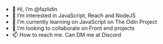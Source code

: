 - 👋 Hi, I’m @fazlidin
- 👀 I’m interested in JavaScript, Reach and NodeJS
- 🌱 I’m currently learning on JavaScript on The Odin Project
- 💞️ I’m looking to collaborate on Front end projects
- 📫 How to reach me. Can DM me at Discord

<!---
fazlidin/fazlidin is a ✨ special ✨ repository because its `README.md` (this file) appears on your GitHub profile.
You can click the Preview link to take a look at your changes.
--->
